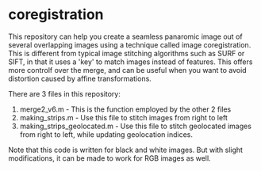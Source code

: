 # coregistration  

This repository can help you create a seamless panaromic image out of several overlapping images using a technique called image coregistration. This is different from typical image stitching algorithms such as SURF or SIFT, in that it uses a 'key' to match images instead of features. This offers more controlf over the merge, and can be useful when you want to avoid distortion caused by affine transformations. 

There are 3 files in this repository:
1) merge2_v6.m - This is the function employed by the other 2 files
2) making_strips.m - Use this file to stitch images from right to left
3) making_strips_geolocated.m - Use this file to stitch geolocated images from right to left, while updating geolocation indices. 

Note that this code is written for black and white images. But with slight modifications, it can be made to work for RGB images as well.
